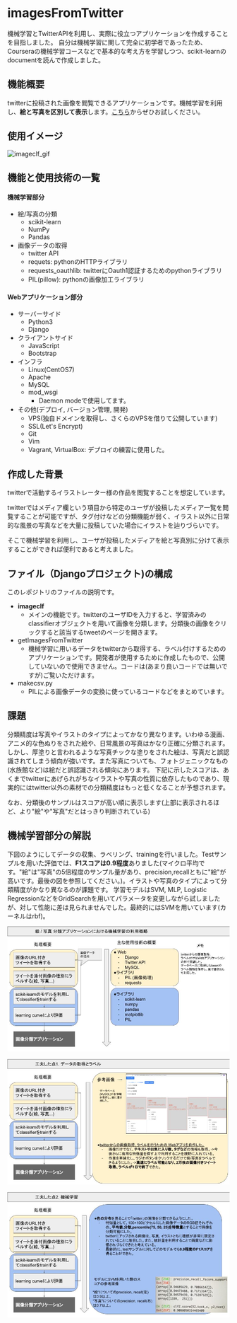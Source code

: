 # imagesFromTwitter
機械学習とTwitterAPIを利用し、実際に役立つアプリケーションを作成することを目指しました。
自分は機械学習に関して完全に初学者であったため、Courseraの機械学習コースなどで基本的な考え方を学習しつつ、scikit-learnのdocumentを読んで作成しました。

## 機能概要
twitterに投稿された画像を閲覧できるアプリケーションです。機械学習を利用し、**絵と写真を区別して表示**します。[こちら](https://www.qtatsu.com)からぜひお試しください。

## 使用イメージ
![imageclf_gif](https://github.com/Kyutatsu/imagesFromTwitter/blob/staticfiles/imageclf4.gif)

## 機能と使用技術の一覧
#### 機械学習部分
- 絵/写真の分類
  - scikit-learn
  - NumPy
  - Pandas
- 画像データの取得
  - twitter API
  - requets: pythonのHTTPライブラリ
  - requests_oauthlib: twitterにOauth1認証するためのpythonライブラリ
  - PIL(pillow): pythonの画像加工ライブラリ

#### Webアプリケーション部分
- サーバーサイド
  - Python3
  - Django
- クライアントサイド
  - JavaScript
  - Bootstrap
- インフラ
  - Linux(CentOS7)
  - Apache
  - MySQL
  - mod_wsgi
    - Daemon modeで使用してます。
- その他(デプロイ, バージョン管理, 開発)
  - VPS(独自ドメインを取得し、さくらのVPSを借りて公開しています)
  - SSL(Let's Encrypt)
  - Git
  - Vim
  - Vagrant, VirtualBox: デプロイの練習に使用した。


## 作成した背景
twitterで活動するイラストレーター様の作品を閲覧することを想定しています。

twitterではメディア欄という項目から特定のユーザが投稿したメディア一覧を閲覧することが可能ですが、タグ付けなどの分類機能が弱く、イラスト以外に日常的な風景の写真などを大量に投稿していた場合にイラストを辿りづらいです。

そこで機械学習を利用し、ユーザが投稿したメディアを絵と写真別に分けて表示することができれば便利であると考えました。


## ファイル（Djangoプロジェクト)の構成
このレポジトリのファイルの説明です。
- **imageclf**
  - メインの機能です。twitterのユーザIDを入力すると、学習済みのclassifierオブジェクトを用いて画像を分類します。分類後の画像をクリックすると該当するtweetのページを開きます。
- getImagesFromTwitter
  - 機械学習に用いるデータをtwitterから取得する、ラベル付けするためのアプリケーションです。開発者が使用するために作成したもので、公開していないので使用できません。コードは(あまり良いコードでは無いですが)ご覧いただけます。
- makecsv.py
  - PILによる画像データの変換に使っているコードなどをまとめています。


## 課題
分類精度は写真やイラストのタイプによってかなり異なります。いわゆる漫画、アニメ的な色ぬりをされた絵や、日常風景の写真はかなり正確に分類されます。しかし、厚塗りと言われるような写真チックな塗りをされた絵は、写真だと誤認識されてしまう傾向が強いです。また写真についても、フォトジェニックなもの(水族館など)は絵だと誤認識される傾向にあります。
下記に示したスコアは、あくまでtwitterにあげられがちなイラストや写真の性質に依存したものであり、現実的にはtwitter以外の素材での分類精度はもっと低くなることが予想されます。

なお、分類後のサンプルはスコアが高い順に表示します(上部に表示されるほど、より"絵"や"写真"だとはっきり判断されている)
## 機械学習部分の解説
下図のようにしてデータの収集、ラベリング、trainingを行いました。Testサンプルを用いた評価では、**F1スコアは0.9程度**ありました(マイクロ平均です。"絵"は"写真"の5倍程度のサンプル量があり、precision,recallともに"絵"が高いです。最後の図を参照してください。)。イラストや写真のタイプによって分類精度がかなり異なるのが課題です。
学習モデルはSVM, MLP, Logistic RegressionなどをGridSearchを用いてパラメータを変更しながら試しましたが、対して性能に差は見られませんでした。最終的にはSVMを用いています(カーネルはrbf)。

![image_a](https://github.com/Kyutatsu/imagesFromTwitter/blob/staticfiles/drawing_photo%20(2).jpg)

![image_b](https://github.com/Kyutatsu/imagesFromTwitter/blob/staticfiles/drawing_photo%20(1).jpg)

![image_c](https://github.com/Kyutatsu/imagesFromTwitter/blob/staticfiles/drawing_photo4.jpg)

